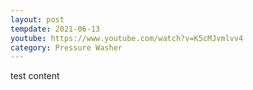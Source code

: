 ```yaml
---
layout: post
tempdate: 2021-06-13
youtube: https://www.youtube.com/watch?v=K5cMJvmlvv4
category: Pressure Washer
---
```

test content